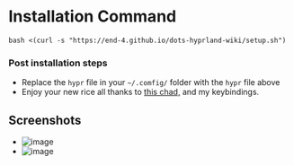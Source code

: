 # Installation Command
`bash <(curl -s "https://end-4.github.io/dots-hyprland-wiki/setup.sh")`

### Post installation steps
- Replace the `hypr` file in your `~/.comfig/` folder with the `hypr` file above
- Enjoy your new rice all thanks to [this chad,](https://github.com/end-4/dots-hyprland) and my keybindings.

## Screenshots
- ![image](https://github.com/vansh-goel/dotfiles/assets/62180044/ae15a22a-5890-4b5b-8f0e-411e9338289d)
- ![image](https://github.com/vansh-goel/dotfiles/assets/62180044/12ac5c39-21f4-4c81-a5c4-56424d574fc5)
